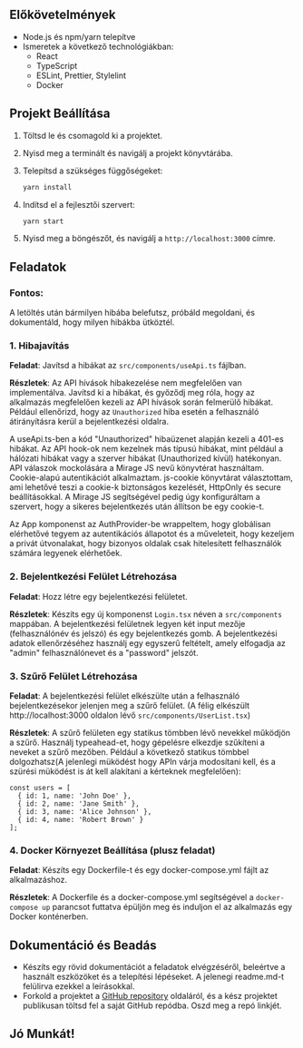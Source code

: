 ## Előkövetelmények

- Node.js és npm/yarn telepítve
- Ismeretek a következő technológiákban:
  - React
  - TypeScript
  - ESLint, Prettier, Stylelint
  - Docker

## Projekt Beállítása

1. Töltsd le és csomagold ki a projektet.
2. Nyisd meg a terminált és navigálj a projekt könyvtárába.
3. Telepítsd a szükséges függőségeket:

    ```sh
    yarn install
    ```

4. Indítsd el a fejlesztői szervert:

    ```sh
    yarn start
    ```

5. Nyisd meg a böngészőt, és navigálj a `http://localhost:3000` címre.

## Feladatok

### Fontos:

A letöltés után bármilyen hibába belefutsz, próbáld megoldani, és dokumentáld, hogy milyen hibákba ütköztél.

### 1. Hibajavítás

**Feladat**: Javítsd a hibákat az `src/components/useApi.ts` fájlban.

**Részletek**: Az API hívások hibakezelése nem megfelelően van implementálva. Javítsd ki a hibákat, és győződj meg róla, hogy az alkalmazás megfelelően kezeli az API hívások során felmerülő hibákat. Például ellenőrizd, hogy az `Unauthorized` hiba esetén a felhasználó átirányításra kerül a bejelentkezési oldalra.

A useApi.ts-ben a kód "Unauthorized" hibaüzenet alapján kezeli a 401-es hibákat. Az API hook-ok nem kezelnek más típusú hibákat, 
mint például a hálózati hibákat vagy a szerver hibákat (Unauthorized kívül) hatékonyan.
API válaszok mockolására a Mirage JS nevű könyvtérat használtam. Cookie-alapú autentikációt alkalmaztam.
js-cookie könyvtárat választottam, ami lehetővé teszi a cookie-k biztonságos kezelését, HttpOnly és secure 
beállításokkal. A Mirage JS segítségével pedig úgy konfiguráltam a szervert, hogy a sikeres bejelentkezés után állítson 
be egy cookie-t.

Az App komponenst az AuthProvider-be wrappeltem, hogy globálisan elérhetővé tegyem az autentikációs állapotot és a műveleteit,
hogy kezeljem a privát útvonalakat, hogy bizonyos oldalak csak hitelesített felhasználók számára legyenek elérhetőek.

### 2. Bejelentkezési Felület Létrehozása

**Feladat**: Hozz létre egy bejelentkezési felületet.

**Részletek**: Készíts egy új komponenst `Login.tsx` néven a `src/components` mappában. A bejelentkezési felületnek legyen két input mezője (felhasználónév és jelszó) és egy bejelentkezés gomb. A bejelentkezési adatok ellenőrzéséhez használj egy egyszerű feltételt, amely elfogadja az "admin" felhasználónevet és a "password" jelszót.

### 3. Szűrő Felület Létrehozása

**Feladat**: A bejelentkezési felület elkészülte után a felhasználó bejelentkezésekor jelenjen meg a szűrő felület. (A félig elkészült http://localhost:3000 oldalon lévő `src/components/UserList.tsx`)

**Részletek**: A szűrő felületen egy statikus tömbben lévő nevekkel működjön a szűrő. Használj typeahead-et, hogy gépelésre elkezdje szűkíteni a neveket a szűrő mezőben. Például a következő statikus tömbbel dolgozhatsz(A jelenlegi müködést hogy APIn várja modosítani kell, és a szürési müködést is át kell alakítani a kérteknek megfelelően):

```tsx
const users = [
  { id: 1, name: 'John Doe' },
  { id: 2, name: 'Jane Smith' },
  { id: 3, name: 'Alice Johnson' },
  { id: 4, name: 'Robert Brown' }
];
```

### 4. Docker Környezet Beállítása (plusz feladat)

**Feladat**: Készíts egy Dockerfile-t és egy docker-compose.yml fájlt az alkalmazáshoz.

**Részletek**: A Dockerfile és a docker-compose.yml segítségével a `docker-compose up` parancsot futtatva épüljön meg és induljon el az alkalmazás egy Docker konténerben.

## Dokumentáció és Beadás

- Készíts egy rövid dokumentációt a feladatok elvégzéséről, beleértve a használt eszközöket és a telepítési lépéseket. A jelenegi readme.md-t felülirva ezekkel a leírásokkal.
- Forkold a projektet a [GitHub repository](https://github.com/melonapp/test-app) oldaláról, és a kész projektet publikusan töltsd fel a saját GitHub repódba. Oszd meg a repó linkjét.

## Jó Munkát!
